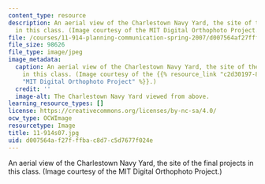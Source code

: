 ```yaml
---
content_type: resource
description: An aerial view of the Charlestown Navy Yard, the site of the final projects
  in this class. (Image courtesy of the MIT Digital Orthophoto Project.)
file: /courses/11-914-planning-communication-spring-2007/d007564af27fffbac8d7c5d7677f024e_11-914s07.jpg
file_size: 98626
file_type: image/jpeg
image_metadata:
  caption: An aerial view of the Charlestown Navy Yard, the site of the final projects
    in this class. (Image courtesy of the {{% resource_link "c2d30197-8647-4615-8352-fd7a025e5c68"
    "MIT Digital Orthophoto Project" %}}.)
  credit: ''
  image-alt: The Charlestown Navy Yard viewed from above.
learning_resource_types: []
license: https://creativecommons.org/licenses/by-nc-sa/4.0/
ocw_type: OCWImage
resourcetype: Image
title: 11-914s07.jpg
uid: d007564a-f27f-ffba-c8d7-c5d7677f024e
---
```

An aerial view of the Charlestown Navy Yard, the site of the final projects in this class. (Image courtesy of the MIT Digital Orthophoto Project.)